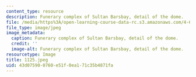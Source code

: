 ```yaml
---
content_type: resource
description: Funerary complex of Sultan Barsbay, detail of the dome.
file: /media/https%3A/open-learning-course-data-rc.s3.amazonaws.com/4-615-the-architecture-of-cairo-spring-2002/43d075900760e51f0ea171c35b4871fa_1125.jpeg
file_type: image/jpeg
image_metadata:
  caption: Funerary complex of Sultan Barsbay, detail of the dome.
  credit: ''
  image-alt: Funerary complex of Sultan Barsbay, detail of the dome.
resourcetype: Image
title: 1125.jpeg
uid: 43d07590-0760-e51f-0ea1-71c35b4871fa
---
```

